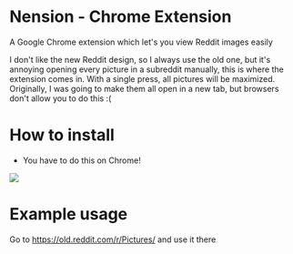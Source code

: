 # Nension - Chrome Extension
A Google Chrome extension which let's you view Reddit images easily
<br>

I don't like the new Reddit design, so I always use the old one, but it's annoying opening every picture in a subreddit manually, this is where the extension comes in. With a single press, all pictures will be maximized. Originally, I was going to make them all open in a new tab, but browsers don't allow you to do this :( 


 
 # How to install
  - You have to do this on Chrome!
 <img src="https://i.imgur.com/KSGWe1p.png">
 
 
 
 # Example usage
 Go to https://old.reddit.com/r/Pictures/ and use it there

